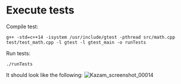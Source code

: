 # Execute tests
Compile test:
```shell
g++ -std=c++14 -isystem /usr/include/gtest -pthread src/math.cpp test/test_math.cpp -l gtest -l gtest_main -o runTests
```

Run tests:
```shell
./runTests
```
It should look like the following:
![Kazam_screenshot_00014](https://github.com/alessandrosantospirito/gtest_basics/assets/42292291/e6a93b8c-766b-4283-bcdc-ad12da30e315)
